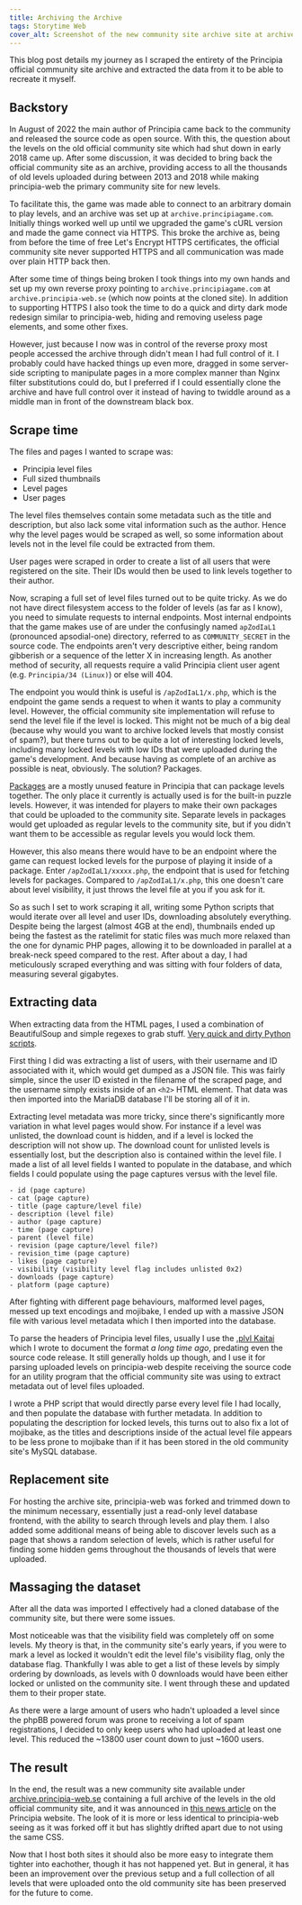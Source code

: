 ```yaml
---
title: Archiving the Archive
tags: Storytime Web
cover_alt: Screenshot of the new community site archive site at archive.principia-web.se
---
```


This blog post details my journey as I scraped the entirety of the Principia official community site archive and extracted the data from it to be able to recreate it myself.

<!--more-->

## Backstory
In August of 2022 the main author of Principia came back to the community and released the source code as open source. With this, the question about the levels on the old official community site which had shut down in early 2018 came up. After some discussion, it was decided to bring back the official community site as an archive, providing access to all the thousands of old levels uploaded during between 2013 and 2018 while making principia-web the primary community site for new levels.

To facilitate this, the game was made able to connect to an arbitrary domain to play levels, and an archive was set up at `archive.principiagame.com`. Initially things worked well up until we upgraded the game's cURL version and made the game connect via HTTPS. This broke the archive as, being from before the time of free Let's Encrypt HTTPS certificates, the official community site never supported HTTPS and all communication was made over plain HTTP back then.

After some time of things being broken I took things into my own hands and set up my own reverse proxy pointing to `archive.principiagame.com` at `archive.principia-web.se` (which now points at the cloned site). In addition to supporting HTTPS I also took the time to do a quick and dirty dark mode redesign similar to principia-web, hiding and removing useless page elements, and some other fixes.

However, just because I now was in control of the reverse proxy most people accessed the archive through didn't mean I had full control of it. I probably could have hacked things up even more, dragged in some server-side scripting to manipulate pages in a more complex manner than Nginx filter substitutions could do, but I preferred if I could essentially clone the archive and have full control over it instead of having to twiddle around as a middle man in front of the downstream black box.

## Scrape time
The files and pages I wanted to scrape was:

- Principia level files
- Full sized thumbnails
- Level pages
- User pages

The level files themselves contain some metadata such as the title and description, but also lack some vital information such as the author. Hence why the level pages would be scraped as well, so some information about levels not in the level file could be extracted from them.

User pages were scraped in order to create a list of all users that were registered on the site. Their IDs would then be used to link levels together to their author.

Now, scraping a full set of level files turned out to be quite tricky. As we do not have direct filesystem access to the folder of levels (as far as I know), you need to simulate requests to internal endpoints. Most internal endpoints that the game makes use of are under the confusingly named `apZodIaL1` (pronounced apsodial-one) directory, referred to as `COMMUNITY_SECRET` in the source code. The endpoints aren't very descriptive either, being random gibberish or a sequence of the letter X in increasing length. As another method of security, all requests require a valid Principia client user agent (e.g. `Principia/34 (Linux)`) or else will 404.

The endpoint you would think is useful is `/apZodIaL1/x.php`, which is the endpoint the game sends a request to when it wants to play a community level. However, the official community site implementation will refuse to send the level file if the level is locked. This might not be much of a big deal (because why would you want to archive locked levels that mostly consist of spam?), but there turns out to be quite a lot of interesting locked levels, including many locked levels with low IDs that were uploaded during the game's development. And because having as complete of an archive as possible is neat, obviously. The solution? Packages.

[Packages](https://principia-web.se/wiki/Packages) are a mostly unused feature in Principia that can package levels together. The only place it currently is actually used is for the built-in puzzle levels. However, it was intended for players to make their own packages that could be uploaded to the community site. Separate levels in packages would get uploaded as regular levels to the community site, but if you didn't want them to be accessible as regular levels you would lock them.

However, this also means there would have to be an endpoint where the game can request locked levels for the purpose of playing it inside of a package. Enter `/apZodIaL1/xxxxx.php`, the endpoint that is used for fetching levels for packages. Compared to `/apZodIaL1/x.php`, this one doesn't care about level visibility, it just throws the level file at you if you ask for it.

So as such I set to work scraping it all, writing some Python scripts that would iterate over all level and user IDs, downloading absolutely everything. Despite being the largest (almost 4GB at the end), thumbnails ended up being the fastest as the ratelimit for static files was much more relaxed than the one for dynamic PHP pages, allowing it to be downloaded in parallel at a break-neck speed compared to the rest. After about a day, I had meticulously scraped everything and was sitting with four folders of data, measuring several gigabytes.

## Extracting data
When extracting data from the HTML pages, I used a combination of BeautifulSoup and simple regexes to grab stuff. [Very quick and dirty Python scripts](https://github.com/principia-game/archive-scrape-tools).

First thing I did was extracting a list of users, with their username and ID associated with it, which would get dumped as a JSON file. This was fairly simple, since the user ID existed in the filename of the scraped page, and the username simply exists inside of an `<h2>` HTML element. That data was then imported into the MariaDB database I'll be storing all of it in.

Extracting level metadata was more tricky, since there's significantly more variation in what level pages would show. For instance if a level was unlisted, the download count is hidden, and if a level is locked the description will not show up. The download count for unlisted levels is essentially lost, but the description also is contained within the level file. I made a list of all level fields I wanted to populate in the database, and which fields I could populate using the page captures versus with the level file.

```
- id (page capture)
- cat (page capture)
- title (page capture/level file)
- description (level file)
- author (page capture)
- time (page capture)
- parent (level file)
- revision (page capture/level file?)
- revision_time (page capture)
- likes (page capture)
- visibility (visibility level flag includes unlisted 0x2)
- downloads (page capture)
- platform (page capture)
```

After fighting with different page behaviours, malformed level pages, messed up text encodings and mojibake, I ended up with a massive JSON file with various level metadata which I then imported into the database.

To parse the headers of Principia level files, usually I use the [.plvl Kaitai](https://github.com/principia-preservation-project/kaitai/blob/master/kaitai/plvl.ksy) which I wrote to document the format *a long time ago*, predating even the source code release. It still generally holds up though, and I use it for parsing uploaded levels on principia-web despite receiving the source code for an utility program that the official community site was using to extract metadata out of level files uploaded.

I wrote a PHP script that would directly parse every level file I had locally, and then populate the database with further metadata. In addition to populating the description for locked levels, this turns out to also fix a lot of mojibake, as the titles and descriptions inside of the actual level file appears to be less prone to mojibake than if it has been stored in the old community site's MySQL database.

## Replacement site
For hosting the archive site, principia-web was forked and trimmed down to the minimum necessary, essentially just a read-only level database frontend, with the ability to search through levels and play them. I also added some additional means of being able to discover levels such as a page that shows a random selection of levels, which is rather useful for finding some hidden gems throughout the thousands of levels that were uploaded.

## Massaging the dataset
After all the data was imported I effectively had a cloned database of the community site, but there were some issues.

Most noticeable was that the visibility field was completely off on some levels. My theory is that, in the community site's early years, if you were to mark a level as locked it wouldn't edit the level file's visibility flag, only the database flag. Thankfully I was able to get a list of these levels by simply ordering by downloads, as levels with 0 downloads would have been either locked or unlisted on the community site. I went through these and updated them to their proper state.

As there were a large amount of users who hadn't uploaded a level since the phpBB powered forum was prone to receiving a lot of spam registrations, I decided to only keep users who had uploaded at least one level. This reduced the ~13800 user count down to just ~1600 users.

## The result
In the end, the result was a new community site available under [archive.principia-web.se](https://archive.principia-web.se) containing a full archive of the levels in the old official community site, and it was announced in [this news article](https://principia-web.se/news/10) on the Principia website. The look of it is more or less identical to principia-web seeing as it was forked off it but has slightly drifted apart due to not using the same CSS.

Now that I host both sites it should also be more easy to integrate them tighter into eachother, though it has not happened yet. But in general, it has been an improvement over the previous setup and a full collection of all levels that were uploaded onto the old community site has been preserved for the future to come.
